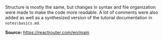 Structure is mostly the same, but changes in syntax and file organization were made to make the code more readable. A lot of comments were also added as well as a synthesized version of the tutorial documentation in `notes\basics.md`.

**Source:** https://reactrouter.com/en/main

